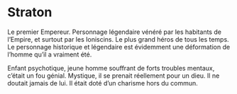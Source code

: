 # Straton
Le premier Empereur. Personnage légendaire vénéré par les habitants de l’Empire, et surtout par les Ioniscins. Le plus grand héros de tous les temps. Le personnage historique et légendaire est évidemment une déformation de l’homme qu’il a vraiment été.

Enfant psychotique, jeune homme souffrant de forts troubles mentaux, c’était un fou génial. Mystique, il se prenait réellement pour un dieu. Il ne doutait jamais de lui. Il était doté d’un charisme hors du commun.
